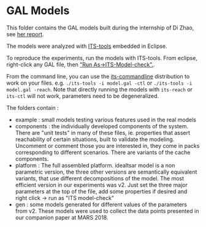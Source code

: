 # GAL Models

This folder contains the GAL models built during the internship of Di Zhao, see [her report](https://github.com/lip6/TSAR-DHCCP/raw/master/Reports/rapport_dizhao_2015.pdf).

The models were analyzed with [ITS-tools](http://ddd.lip6.fr) embedded in Eclipse.

To reproduce the experiments, run the models with ITS-tools. 
From eclipse, right-click any GAL file, then ["Run As->ITS-Model-check".](https://lip6.github.io/ITSTools-web/running.html).

From the command line, you can use the [its-commandline](https://yanntm.github.io/ITS-commandline/) distribution to work on your files.
e.g. `./its-tools -i model.gal -ctl` or `./its-tools -i model.gal -reach`. 
Note that directly running the models with `its-reach` or `its-ctl` will not work, parameters need to be degeneralized. 

The folders contain :
* example : small models testing various features used in the real models
* components : the individually developed components of the system. There are "unit tests" in many of these files, ie. properties that assert reachability of certain situations, built to validate the modeling. Uncomment or comment those you are interested in, they come in packs corresponding to different scenarios. There are variants of the cache components.
* platform : The full assembled platform. idealtsar model is a non parametric version, the three other versions are semantically equivalent variants, that use different decompositions of the model. The most efficient version in our experiments was v2. Just set the three major parameters at the top of the file, add some properties if desired and right click -> run as "ITS model-check"
* gen : some models generated for different values of the parameters from v2. These models were used to collect the data points presented in our companion paper at MARS 2018. 


 

